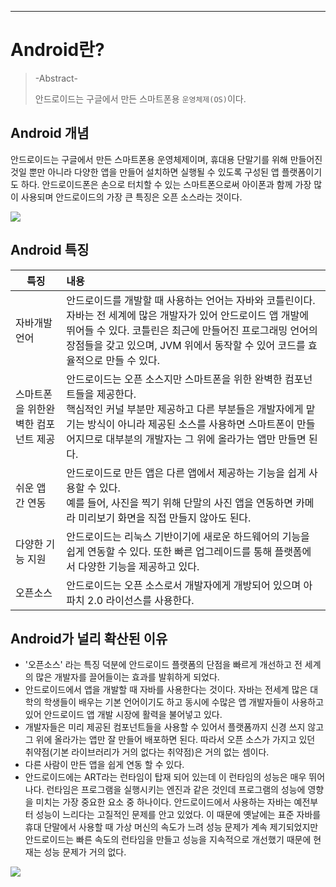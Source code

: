 ---

# Android란?

> -Abstract-
>
> 안드로이드는 구글에서 만든 스마트폰용 `운영체제(OS)`이다. 



## Android 개념

안드로이드는 구글에서 만든 스마트폰용 운영체제이며, 휴대용 단말기를 위해 만들어진 것일 뿐만 아니라 다양한 앱을 만들어 설치하면 실행될 수 있도록 구성된 앱 플랫폼이기도 하다. 안드로이드폰은 손으로 터치할 수 있는 스마트폰으로써 아이폰과 함께 가장 많이 사용되며 안드로이드의 가장 큰 특징은 오픈 소스라는 것이다.

![](https://img1.daumcdn.net/thumb/R1280x0/?scode=mtistory2&fname=https%3A%2F%2Fk.kakaocdn.net%2Fdn%2FdioC1M%2FbtqFujGtNln%2FF0dyDmfTIE3x5KA8OATWhk%2Fimg.png)



## Android 특징

| 특징                                | 내용                                                         |
| ----------------------------------- | :----------------------------------------------------------- |
| 자바개발 언어                       | 안드로이드를 개발할 때 사용하는 언어는 자바와 코틀린이다. 자바는 전 세계에 많은 개발자가 있어 안드로이드 앱 개발에 뛰어들 수 있다. 코틀린은 최근에 만들어진 프로그래밍 언어의 장점들을 갖고 있으며, JVM 위에서 동작할 수 있어 코드를 효율적으로 만들 수 있다. |
| 스마트폰을 위한완벽한 컴포넌트 제공 | 안드로이드는 오픈 소스지만 스마트폰을 위한 완벽한 컴포넌트들을 제공한다.<br/>핵심적인 커널 부분만 제공하고 다른 부분들은 개발자에게 맡기는 방식이 아니라 제공된 소스를 사용하면 스마트폰이 만들어지므로 대부분의 개발자는 그 위에 올라가는 앱만 만들면 된다. |
| 쉬운 앱 간 연동                     | 안드로이드로 만든 앱은 다른 앱에서 제공하는 기능을 쉽게 사용할 수 있다.<br/>예를 들어, 사진을 찍기 위해 단말의 사진 앱을 연동하면 카메라 미리보기 화면을 직접 만들지 않아도 된다. |
| 다양한 기능 지원                    | 안드로이드는 리눅스 기반이기에 새로운 하드웨어의 기능을 쉽게 연동할 수 있다. 또한 빠른 업그레이드를 통해 플랫폼에서 다양한 기능을 제공하고 있다. |
| 오픈소스                            | 안드로이드는 오픈 소스로서 개발자에게 개방되어 있으며 아파치 2.0 라이선스를 사용한다. |

## Android가 널리 확산된 이유

- '오픈소스' 라는 특징 덕분에 안드로이드 플랫폼의 단점을 빠르게 개선하고 전 세계의 많은 개발자를 끌어들이는 효과를 발휘하게 되었다.
- 안드로이드에서 앱을 개발할 때 자바를 사용한다는 것이다. 자바는 전세계 많은 대학의 학생들이 배우는 기본 언어이기도 하고 동시에 수많은 앱 개발자들이 사용하고 있어 안드로이드 앱 개발 시장에 활력을 불어넣고 있다.
- 개발자들은 미리 제공된 컴포넌트들을 사용할 수 있어서 플랫폼까지 신경 쓰지 않고 그 위에 올라가는 앱만 잘 만들어 배포하면 된다. 따라서 오픈 소스가 가지고 있던 취약점(기본 라이브러리가 거의 없다는 취약점)은 거의 없는 셈이다.
- 다른 사람이 만든 앱을 쉽게 연동 할 수 있다.
- 안드로이드에는 ART라는 런타임이 탑재 되어 있는데 이 런타임의 성능은 매우 뛰어나다. 런타임은 프로그램을 실행시키는 엔진과 같은 것인데 프로그램의 성능에 영향을 미치는 가장 중요한 요소 중 하나이다. 안드로이드에서 사용하는 자바는 예전부터 성능이 느리다는 고질적인 문제를 안고 있었다. 이 때문에 옛날에는 표준 자바를 휴대 단말에서 사용할 때 가상 머신의 속도가 느려 성능 문제가 계속 제기되었지만 안드로이드는 빠른 속도의 런타임을 만들고 성능을 지속적으로 개선했기 때문에 현재는 성능 문제가 거의 없다.



![](https://img1.daumcdn.net/thumb/R1280x0/?scode=mtistory2&fname=https%3A%2F%2Fk.kakaocdn.net%2Fdn%2FbN93IW%2FbtqFvIyDzyW%2FdfKyK8TZTk2KSTYVzp8QP1%2Fimg.png)

